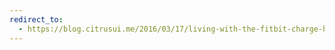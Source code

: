 ```yaml
---
redirect_to:
  - https://blog.citrusui.me/2016/03/17/living-with-the-fitbit-charge-hr-for-a-week/
---
```

